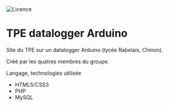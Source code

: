 ![Licence](http://img.shields.io/badge/licence-GPLv3-red.svg?style=flat)

TPE datalogger Arduino
======================

Site du TPE sur un datalogger Arduino (lycée Rabelais, Chinon).

Créé par les quatres membres du groupe.

Langage, technologies utilisée
* HTML5/CSS3
* PHP
* MySQL
